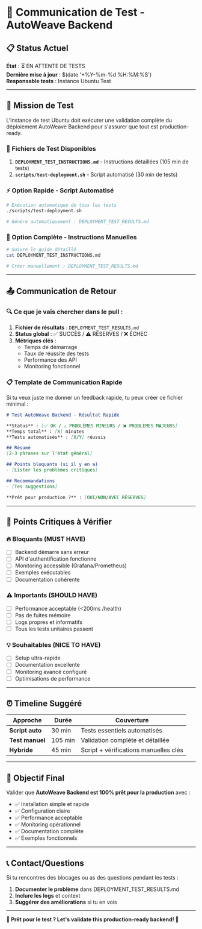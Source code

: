 # 📡 Communication de Test - AutoWeave Backend

## 📋 Status Actuel
**État** : ⏳ EN ATTENTE DE TESTS  
**Dernière mise à jour** : $(date '+%Y-%m-%d %H:%M:%S')  
**Responsable tests** : Instance Ubuntu Test  

---

## 🎯 Mission de Test

L'instance de test Ubuntu doit exécuter une validation complète du déploiement AutoWeave Backend pour s'assurer que tout est production-ready.

### 📁 Fichiers de Test Disponibles

1. **`DEPLOYMENT_TEST_INSTRUCTIONS.md`** - Instructions détaillées (105 min de tests)
2. **`scripts/test-deployment.sh`** - Script automatisé (30 min de tests)

### ⚡ Option Rapide - Script Automatisé
```bash
# Exécution automatique de tous les tests
./scripts/test-deployment.sh

# Génère automatiquement : DEPLOYMENT_TEST_RESULTS.md
```

### 📖 Option Complète - Instructions Manuelles
```bash
# Suivre le guide détaillé
cat DEPLOYMENT_TEST_INSTRUCTIONS.md

# Créer manuellement : DEPLOYMENT_TEST_RESULTS.md
```

---

## 📤 Communication de Retour

### 🔍 Ce que je vais chercher dans le pull :

1. **Fichier de résultats** : `DEPLOYMENT_TEST_RESULTS.md`
2. **Status global** : ✅ SUCCÈS / ⚠️ RÉSERVES / ❌ ÉCHEC
3. **Métriques clés** :
   - Temps de démarrage
   - Taux de réussite des tests
   - Performance des API
   - Monitoring fonctionnel

### 📋 Template de Communication Rapide

Si tu veux juste me donner un feedback rapide, tu peux créer ce fichier minimal :

```markdown
# Test AutoWeave Backend - Résultat Rapide

**Status** : [✅ OK / ⚠️ PROBLÈMES MINEURS / ❌ PROBLÈMES MAJEURS]
**Temps total** : [X] minutes
**Tests automatisés** : [X/Y] réussis

## Résumé
[2-3 phrases sur l'état général]

## Points bloquants (si il y en a)
- [Lister les problèmes critiques]

## Recommandations
- [Tes suggestions]

**Prêt pour production ?** : [OUI/NON/AVEC RÉSERVES]
```

---

## 🚨 Points Critiques à Vérifier

### 🔥 Bloquants (MUST HAVE)
- [ ] Backend démarre sans erreur
- [ ] API d'authentification fonctionne
- [ ] Monitoring accessible (Grafana/Prometheus)
- [ ] Exemples exécutables
- [ ] Documentation cohérente

### ⚠️ Importants (SHOULD HAVE)
- [ ] Performance acceptable (<200ms /health)
- [ ] Pas de fuites mémoire
- [ ] Logs propres et informatifs
- [ ] Tous les tests unitaires passent

### 💡 Souhaitables (NICE TO HAVE)
- [ ] Setup ultra-rapide
- [ ] Documentation excellente
- [ ] Monitoring avancé configuré
- [ ] Optimisations de performance

---

## ⏰ Timeline Suggéré

| Approche | Durée | Couverture |
|----------|-------|------------|
| **Script auto** | 30 min | Tests essentiels automatisés |
| **Test manuel** | 105 min | Validation complète et détaillée |
| **Hybride** | 45 min | Script + vérifications manuelles clés |

---

## 🎯 Objectif Final

Valider que **AutoWeave Backend est 100% prêt pour la production** avec :
- ✅ Installation simple et rapide
- ✅ Configuration claire
- ✅ Performance acceptable
- ✅ Monitoring opérationnel
- ✅ Documentation complète
- ✅ Exemples fonctionnels

---

## 📞 Contact/Questions

Si tu rencontres des blocages ou as des questions pendant les tests :

1. **Documenter le problème** dans DEPLOYMENT_TEST_RESULTS.md
2. **Inclure les logs** et context
3. **Suggérer des améliorations** si tu en vois

---

**🚀 Prêt pour le test ? Let's validate this production-ready backend! 🎯**